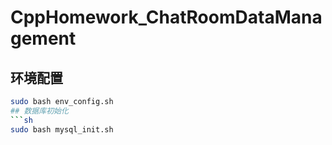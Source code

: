 # CppHomework_ChatRoomDataManagement
## 环境配置
```sh
sudo bash env_config.sh
## 数据库初始化
```sh
sudo bash mysql_init.sh